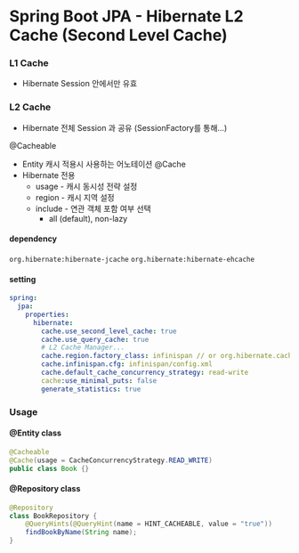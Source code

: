 # Spring Boot JPA - Hibernate L2 Cache (Second Level Cache)

### L1 Cache
* Hibernate Session 안에서만 유효

### L2 Cache
* Hibernate 전체 Session 과 공유 (SessionFactory를 통해...)

@Cacheable
* Entity 캐시 적용시 사용하는 어노테이션
@Cache
* Hibernate 전용
  * usage - 캐시 동시성 전략 설정
  * region - 캐시 지역 설정
  * include - 연관 객체 포함 여부 선택
    * all (default), non-lazy

#### dependency
`org.hibernate:hibernate-jcache`
`org.hibernate:hibernate-ehcache`

#### setting
```yaml
spring:
  jpa:
    properties:
      hibernate:
        cache.use_second_level_cache: true
        cache.use_query_cache: true
        # L2 Cache Manager...
        cache.region.factory_class: infinispan // or org.hibernate.cache.ehcache.EhCacheRegionFactory
        cache.infinispan.cfg: infinispan/config.xml
        cache.default_cache_concurrency_strategy: read-write
        cache:use_minimal_puts: false
        generate_statistics: true
```

### Usage
#### @Entity class
```java
@Cacheable
@Cache(usage = CacheConcurrencyStrategy.READ_WRITE)
public class Book {}
```
#### @Repository class
```java
@Repository
class BookRepository {
    @QueryHints(@QueryHint(name = HINT_CACHEABLE, value = "true"))
    findBookByName(String name);
}
```